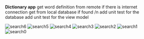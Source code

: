 **Dictionary app** 
get word definition from remote if there is internet connection get from local database if found /n
add unit test for the database 
add unit test for the view model

![search6](https://github.com/user-attachments/assets/506fe860-ee9a-4b2c-ba8a-8ecb4bcf8859)
![search5](https://github.com/user-attachments/assets/daac5e2c-a79e-4f14-a5ca-e1e922975149)
![search4](https://github.com/user-attachments/assets/d6b243f3-40f9-463b-b617-2e215508c734)
![search3](https://github.com/user-attachments/assets/34791f25-4583-4306-98d9-865ff66de9fc)
![search2](https://github.com/user-attachments/assets/b628c31b-7b0b-4c77-a036-7a2bf476cc8a)
![search1](https://github.com/user-attachments/assets/8905f4b5-b9b8-4978-b6b8-11223b1f4ece)
![search0](https://github.com/user-attachments/assets/8a79d984-6753-4fcc-95c8-1ec7dabd2b15)
